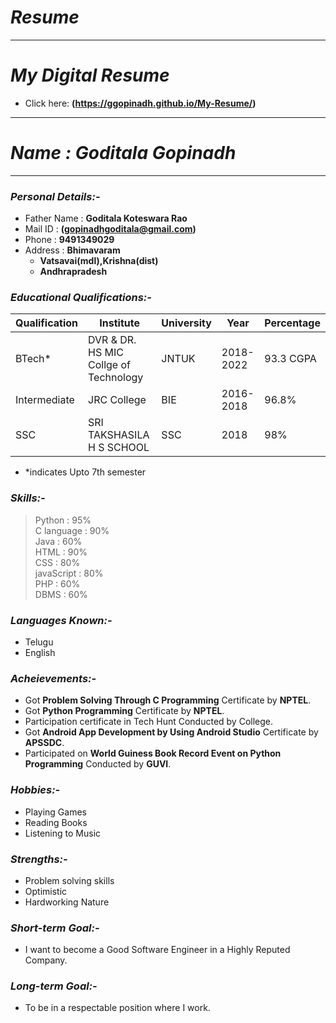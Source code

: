 # *Resume*
------------------------------------------------
# *My Digital Resume* 
- Click here: **(https://ggopinadh.github.io/My-Resume/)**
------------------------------------------------
# *Name : Goditala Gopinadh*
------------------------------------------------
### *Personal Details:-*
  - Father Name : **Goditala Koteswara Rao**<br>
  - Mail ID : **(gopinadhgoditala@gmail.com)**<br>
  - Phone : **9491349029**<br>
  - Address : **Bhimavaram**<br>
     - **Vatsavai(mdl),Krishna(dist)**
     - **Andhrapradesh**
   

### *Educational Qualifications:-*


|Qualification | Institute                                         | University | Year     | Percentage|
|---|---|---|---|---|
BTech*        |DVR & DR. HS MIC Collge of Technology               |JNTUK       | 2018-2022| 93.3 CGPA
Intermediate  |JRC College                                         |BIE         | 2016-2018| 96.8%
SSC           |SRI TAKSHASILA H S SCHOOL                           |SSC         | 2018     | 98%
* *indicates Upto 7th semester

### *Skills:-*
> Python : 95% <br>
> C language : 90% <br>
> Java : 60% <br>
> HTML : 90% <br>
> CSS : 80% <br>
> javaScript : 80% <br>
> PHP : 60% <br>
> DBMS : 60% 

### *Languages Known:-*
  - Telugu
  - English
  
### *Acheievements:-*
  - Got **Problem Solving Through C Programming** Certificate by **NPTEL**.
  - Got **Python Programming** Certificate by **NPTEL**.
  - Participation certificate in Tech Hunt Conducted by College.
  - Got **Android App Development by Using Android Studio** Certificate by **APSSDC**.
  - Participated on **World Guiness Book Record Event on Python Programming** Conducted by **GUVI**.
  
### *Hobbies:-*
  - Playing Games
  - Reading Books
  - Listening to Music

### *Strengths:-*
  - Problem solving skills
  - Optimistic
  - Hardworking Nature
  
### *Short-term Goal:-*
  - I want to become a Good Software Engineer in a Highly Reputed Company.

### *Long-term Goal:-*
  - To be in a respectable position where I work.
